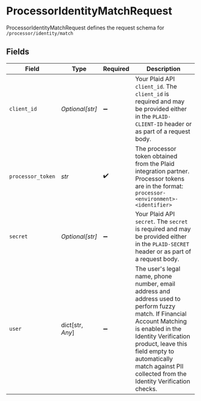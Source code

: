 # ProcessorIdentityMatchRequest

ProcessorIdentityMatchRequest defines the request schema for `/processor/identity/match`


## Fields

| Field                                                                                                                                                                                                                                                                                 | Type                                                                                                                                                                                                                                                                                  | Required                                                                                                                                                                                                                                                                              | Description                                                                                                                                                                                                                                                                           |
| ------------------------------------------------------------------------------------------------------------------------------------------------------------------------------------------------------------------------------------------------------------------------------------- | ------------------------------------------------------------------------------------------------------------------------------------------------------------------------------------------------------------------------------------------------------------------------------------- | ------------------------------------------------------------------------------------------------------------------------------------------------------------------------------------------------------------------------------------------------------------------------------------- | ------------------------------------------------------------------------------------------------------------------------------------------------------------------------------------------------------------------------------------------------------------------------------------- |
| `client_id`                                                                                                                                                                                                                                                                           | *Optional[str]*                                                                                                                                                                                                                                                                       | :heavy_minus_sign:                                                                                                                                                                                                                                                                    | Your Plaid API `client_id`. The `client_id` is required and may be provided either in the `PLAID-CLIENT-ID` header or as part of a request body.                                                                                                                                      |
| `processor_token`                                                                                                                                                                                                                                                                     | *str*                                                                                                                                                                                                                                                                                 | :heavy_check_mark:                                                                                                                                                                                                                                                                    | The processor token obtained from the Plaid integration partner. Processor tokens are in the format: `processor-<environment>-<identifier>`                                                                                                                                           |
| `secret`                                                                                                                                                                                                                                                                              | *Optional[str]*                                                                                                                                                                                                                                                                       | :heavy_minus_sign:                                                                                                                                                                                                                                                                    | Your Plaid API `secret`. The `secret` is required and may be provided either in the `PLAID-SECRET` header or as part of a request body.                                                                                                                                               |
| `user`                                                                                                                                                                                                                                                                                | dict[str, *Any*]                                                                                                                                                                                                                                                                      | :heavy_minus_sign:                                                                                                                                                                                                                                                                    | The user's legal name, phone number, email address and address used to perform fuzzy match. If Financial Account Matching is enabled in the Identity Verification product, leave this field empty to automatically match against PII collected from the Identity Verification checks. |